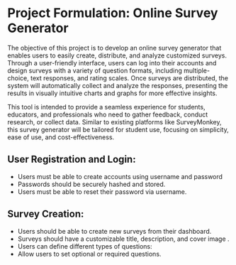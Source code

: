 # Project Formulation: Online Survey Generator

The objective of this project is to develop an online survey generator that enables users to easily create, distribute, and analyze customized surveys. Through a user-friendly interface, users can log into their accounts and design surveys with a variety of question formats, including multiple-choice, text responses, and rating scales. Once surveys are distributed, the system will automatically collect and analyze the responses, presenting the results in visually intuitive charts and graphs for more effective insights.

This tool is intended to provide a seamless experience for students, educators, and professionals who need to gather feedback, conduct research, or collect data. Similar to existing platforms like SurveyMonkey, this survey generator will be tailored for student use, focusing on simplicity, ease of use, and cost-effectiveness.

## User Registration and Login:
* Users must be able to create accounts using username and password
* Passwords should be securely hashed and stored.
* Users must be able to reset their password via username.

## Survey Creation:
* Users should be able to create new surveys from their dashboard.
* Surveys should have a customizable title, description, and cover image .
* Users can define different types of questions:
* Allow users to set optional or required questions.
  
